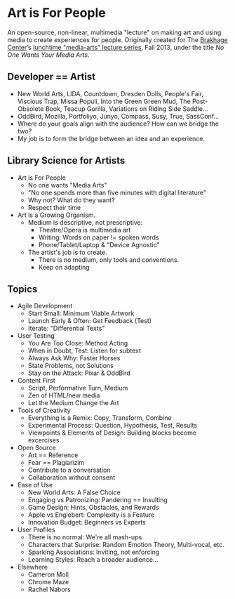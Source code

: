 Art is For People
=================

An open-source, non-linear, multimedia "lecture"
on making art and using media to create experiences for people.
Originally created for
The [Brakhage Center][bc]’s [lunchtime "media-arts" lecture series][ls],
Fall 2013,
under the title *No One Wants Your Media Arts*.

[bc]: http://brakhagecenter.com/
[ls]: http://brakhagecenter.com/?p=932

Developer == Artist
-------------------

- New World Arts, LIDA, Countdown, Dresden Dolls, People's Fair,
  Viscious Trap, Missa Populi, Into the Green Green Mud,
  The Post-Obsolete Book, Teacup Gorilla, Variations on Riding Side Saddle...
- OddBird, Mozilla, Portfoliyo, Junyo, Compass, Susy, True, SassConf...
- Where do your goals align with the audience? How can we bridge the two?
- My job is to form the bridge between an idea and an experience.

Library Science for Artists
---------------------------

- Art is For People
  - No one wants "Media Arts"
  - "No one spends more than five minutes with digital literature"
  - Why not? What do they want?
  - Respect their time
- Art is a Growing Organism.
  - Medium is descriptive, not prescriptive:
    - Theatre/Opera is multimedia art
    - Writing: Words on paper != spoken words
    - Phone/Tablet/Laptop & "Device Agnostic"
  - The artist's job is to create.
    - There is no medium, only tools and conventions.
    - Keep on adapting

Topics
------

- Agile Development
  - Start Small: Minimum Viable Artwork
  - Launch Early & Often: Get Feedback (Test)
  - Iterate: "Differential Texts"
- User Testing
  - You Are Too Close: Method Acting
  - When in Doubt, Test: Listen for subtext
  - Always Ask Why: Faster Horses
  - State Problems, not Solutions
  - Stay on the Attack: Pixar & OddBird
- Content First
  - Script, Performative Turn, Medium
  - Zen of HTML/new media
  - Let the Medium Change the Art
- Tools of Creativity
  - Everything is a Remix: Copy, Transform, Combine
  - Experimental Process: Question, Hypothesis, Test, Results
  - Viewpoints & Elements of Design: Building blocks become excercises
- Open Source
  - Art == Reference
  - Fear == Plagiarizim
  - Contribute to a conversation
  - Collaboration without consent
- Ease of Use
  - New World Arts: A False Choice
  - Engaging vs Patronizing: Pandering == Insulting
  - Game Design: Hints, Obstacles, and Rewards
  - Apple vs Englebert: Complexity is a Feature
  - Innovation Budget: Beginners vs Experts
- User Profiles
  - There is no normal: We're all mash-ups
  - Characters that Surprise: Random Emotion Theory, Multi-vocal, etc.
  - Sparking Associations: Inviting, not enforcing
  - Learning Styles: Reach a broader audience...
- Elsewhere
  - Cameron Moll
  - Chrome Maze
  - Rachel Nabors
